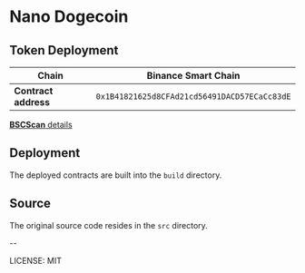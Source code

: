 # Nano Dogecoin

## Token Deployment

| Chain                | Binance Smart Chain                          |
|----------------------|----------------------------------------------|
| **Contract address** | `0x1B41821625d8CFAd21cd56491DACD57ECaCc83dE` |

[**BSCScan** details](https://bscscan.com/address/0x1B41821625d8CFAd21cd56491DACD57ECaCc83dE#code)

## Deployment

The deployed contracts are built into the `build` directory.

## Source

The original source code resides in the `src` directory.

--

LICENSE: MIT
